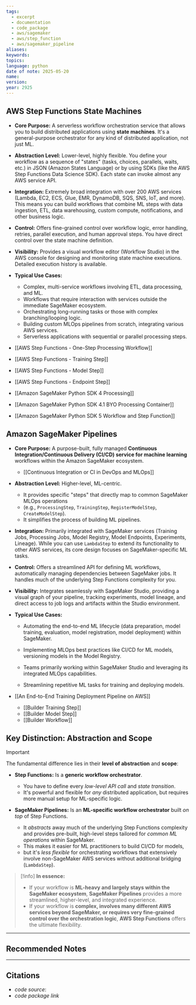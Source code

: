 ```yaml
---
tags:
  - excerpt
  - documentation
  - code_package
  - aws/sagemaker
  - aws/step_function
  - aws/sagemaker_pipeline
aliases: 
keywords: 
topics: 
language: python
date of note: 2025-05-20
name: 
version: 
year: 2925
---
```


## AWS Step Functions State Machines

- **Core Purpose:** A serverless workflow orchestration service that allows you to build distributed applications using **state machines**. It's a general-purpose orchestrator for any kind of distributed application, not just ML.
    
- **Abstraction Level:** Lower-level, highly flexible. You define your workflow as a sequence of "states" (tasks, choices, parallels, waits, etc.) in JSON (Amazon States Language) or by using SDKs (like the AWS Step Functions Data Science SDK). Each state can invoke almost any AWS service API.
    
- **Integration:** Extremely broad integration with over 200 AWS services (Lambda, EC2, ECS, Glue, EMR, DynamoDB, SQS, SNS, IoT, and more). This means you can build workflows that combine ML steps with data ingestion, ETL, data warehousing, custom compute, notifications, and other business logic.
    
- **Control:** Offers fine-grained control over workflow logic, error handling, retries, parallel execution, and human approval steps. You have direct control over the state machine definition.
    
- **Visibility:** Provides a visual workflow editor (Workflow Studio) in the AWS console for designing and monitoring state machine executions. Detailed execution history is available.
    
- **Typical Use Cases:**
    - Complex, multi-service workflows involving ETL, data processing, and ML.
    - Workflows that require interaction with services outside the immediate SageMaker ecosystem.
    - Orchestrating long-running tasks or those with complex branching/looping logic.
    - Building custom MLOps pipelines from scratch, integrating various AWS services.
    - Serverless applications with sequential or parallel processing steps.


- [[AWS Step Functions - One-Step Processing Workflow]]
- [[AWS Step Functions - Training Step]]
- [[AWS Step Functions - Model Step]]
- [[AWS Step Functions - Endpoint Step]]
- [[Amazon SageMaker Python SDK 4 Processing]]
- [[Amazon SageMaker Python SDK 4.1 BYO Processing Container]]
- [[Amazon SageMaker Python SDK 5 Workflow and Step Function]]

## Amazon SageMaker Pipelines

- **Core Purpose:** A purpose-built, fully managed **Continuous Integration/Continuous Delivery (CI/CD) service for machine learning** workflows within the Amazon SageMaker ecosystem.
	- [[Continuous Integration or CI in DevOps and MLOps]]
- **Abstraction Level:** Higher-level, ML-centric. 
	- It provides specific "steps" that directly map to common SageMaker MLOps operations 
	- (e.g., `ProcessingStep`, `TrainingStep`, `RegisterModelStep`, `CreateModelStep`). 
	- It simplifies the process of building ML pipelines.
    
- **Integration:** Primarily integrated with SageMaker services (Training Jobs, Processing Jobs, Model Registry, Model Endpoints, Experiments, Lineage). While you can use `LambdaStep` to extend its functionality to other AWS services, its core design focuses on SageMaker-specific ML tasks.
- **Control:** Offers a streamlined API for defining ML workflows, automatically managing dependencies between SageMaker jobs. It handles much of the underlying Step Functions complexity for you.
- **Visibility:** Integrates seamlessly with SageMaker Studio, providing a visual graph of your pipeline, tracking experiments, model lineage, and direct access to job logs and artifacts within the Studio environment.
- **Typical Use Cases:**
    - Automating the end-to-end ML lifecycle (data preparation, model training, evaluation, model registration, model deployment) within SageMaker.
    - Implementing MLOps best practices like CI/CD for ML models, versioning models in the Model Registry.
        
    - Teams primarily working within SageMaker Studio and leveraging its integrated MLOps capabilities.
    - Streamlining repetitive ML tasks for training and deploying models.


- [[An End-to-End Training Deployment Pipeline on AWS]]
	- [[Builder Training Step]]
	- [[Builder Model Step]]
	- [[Builder Workflow]]


## Key Distinction: Abstraction and Scope

>[!important]
> The fundamental difference lies in their **level of abstraction** and **scope**:
> 
> - **Step Functions:** Is a **generic workflow orchestrator**. 
> 	- You have to define every *low-level API call* and *state transition*. 
> 	- It's powerful and flexible for _any_ distributed application, but requires more manual setup for ML-specific logic.
>     
> - **SageMaker Pipelines:** Is an **ML-specific workflow orchestrator** built _on top_ of Step Functions. 
> 	- It *abstracts* away much of the underlying Step Functions complexity and provides pre-built, high-level steps tailored for *common ML operations* within SageMaker. 
> 	- This makes it easier for ML practitioners to build CI/CD for models, 
> 	- but it's *less flexible* for orchestrating workflows that extensively involve non-SageMaker AWS services without additional bridging (`LambdaStep`).


> [!info]
> **In essence:**
> 
> - If your workflow is **ML-heavy and largely stays within the SageMaker ecosystem**, **SageMaker Pipelines** provides a more streamlined, higher-level, and integrated experience.
> - If your workflow is **complex, involves many different AWS services beyond SageMaker, or requires very fine-grained control over the orchestration logic**, **AWS Step Functions** offers the ultimate flexibility.


-----------
##  Recommended Notes







----------
##  Citations

- *code source*:
- *code package link*




